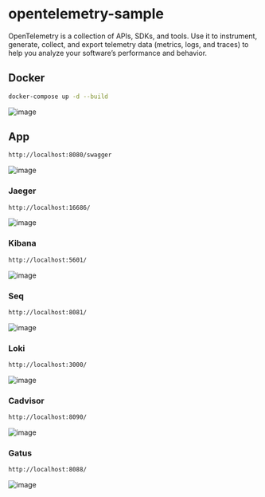 # opentelemetry-sample

OpenTelemetry is a collection of APIs, SDKs, and tools. Use it to instrument, generate, collect, and export telemetry data (metrics, logs, and traces) to help you analyze your software’s performance and behavior.

## Docker
```sh
docker-compose up -d --build 
```
![image](https://github.com/gordon-hung/opentelemetry-sample/blob/master/Images/Docker.png)

## App
```sh
http://localhost:8080/swagger
```
![image](https://github.com/gordon-hung/opentelemetry-sample/blob/master/Images/Swagger.png)

### Jaeger
```sh
http://localhost:16686/
```
![image](https://github.com/gordon-hung/opentelemetry-sample/blob/master/Images/Jaeger.png)

### Kibana
```sh
http://localhost:5601/
```
![image](https://github.com/gordon-hung/opentelemetry-sample/blob/master/Images/Kibana.png)

### Seq
```sh
http://localhost:8081/
```
![image](https://github.com/gordon-hung/opentelemetry-sample/blob/master/Images/Seq.png)

### Loki
```sh
http://localhost:3000/
```
![image](https://github.com/gordon-hung/opentelemetry-sample/blob/master/Images/Loki.png)

### Cadvisor
```sh
http://localhost:8090/
```
![image](https://github.com/gordon-hung/opentelemetry-sample/blob/master/Images/Cadvisor.png)

### Gatus
```sh
http://localhost:8088/
```
![image](https://github.com/gordon-hung/opentelemetry-sample/blob/master/Images/Gatus.png)
